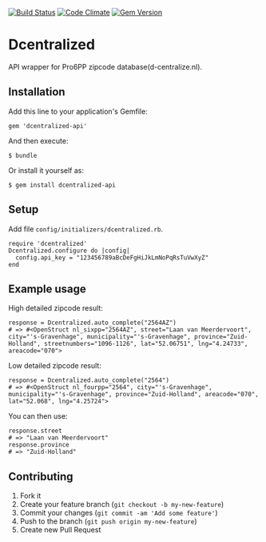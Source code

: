 [![Build Status](https://travis-ci.org/nicka/dcentralized.png?branch=develop)](https://travis-ci.org/nicka/dcentralized) [![Code Climate](https://codeclimate.com/github/nicka/dcentralized.png)](https://codeclimate.com/github/nicka/dcentralized) [![Gem Version](https://badge.fury.io/rb/dcentralized.png)](http://badge.fury.io/rb/dcentralized)

# Dcentralized

API wrapper for Pro6PP zipcode database(d-centralize.nl).

## Installation

Add this line to your application's Gemfile:

    gem 'dcentralized-api'

And then execute:

    $ bundle

Or install it yourself as:

    $ gem install dcentralized-api

## Setup

Add file `config/initializers/dcentralized.rb`.

    require 'dcentralized'
    Dcentralized.configure do |config|
      config.api_key = "123456789aBcDeFgHiJkLmNoPqRsTuVwXyZ"
    end

## Example usage

High detailed zipcode result:

    response = Dcentralized.auto_complete("2564AZ")
    # => #<OpenStruct nl_sixpp="2564AZ", street="Laan van Meerdervoort", city="'s-Gravenhage", municipality="'s-Gravenhage", province="Zuid-Holland", streetnumbers="1096-1126", lat="52.06751", lng="4.24733", areacode="070">

Low detailed zipcode result:

    response = Dcentralized.auto_complete("2564")
    # => #<OpenStruct nl_fourpp="2564", city="'s-Gravenhage", municipality="'s-Gravenhage", province="Zuid-Holland", areacode="070", lat="52.068", lng="4.25724">

You can then use:

    response.street
    # => "Laan van Meerdervoort"
    response.province
    # => "Zuid-Holland"

## Contributing

1. Fork it
2. Create your feature branch (`git checkout -b my-new-feature`)
3. Commit your changes (`git commit -am 'Add some feature'`)
4. Push to the branch (`git push origin my-new-feature`)
5. Create new Pull Request
